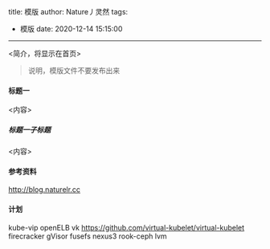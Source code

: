 title: 模版
author: Nature丿灵然
tags:
  - 模版
date: 2020-12-14 15:15:00
---
<简介，将显示在首页>

<!--more-->

> 说明，模版文件不要发布出来

#### 标题一

<内容>

##### 标题一子标题

<内容>

#### 参考资料

<http://blog.naturelr.cc>

#### 计划

kube-vip
openELB
vk  <https://github.com/virtual-kubelet/virtual-kubelet>
firecracker
gVisor
fusefs
nexus3
rook-ceph
lvm
